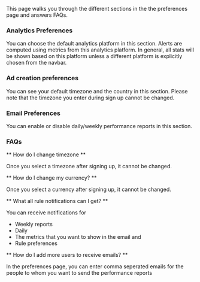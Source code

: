 This page walks you through the different sections in the the preferences page and answers FAQs.

### Analytics Preferences
You can choose the default analytics platform in this section.
Alerts are computed using metrics from this analytics platform. In general, all stats will be shown based on this platform unless a different platform is explicitly chosen from the navbar.

### Ad creation preferences
You can see your default timezone and the country in this section. Please note that the timezone you enter during sign up cannot be changed.

### Email Preferences
You can enable or disable daily/weekly performance reports in this section.



### FAQs

** How do I change timezone **

Once you select a timezone after signing up, it cannot be changed.


** How do I change my currency? **

Once you select a currency after signing up, it cannot be changed.


** What all rule notifications can I get? **

You can receive notifications for
- Weekly reports
- Daily
- The metrics that you want to show in the email and
- Rule preferences


** How do I add more users to receive emails? **

In the preferences page, you can enter comma seperated emails for the people to whom you want to send the performance reports